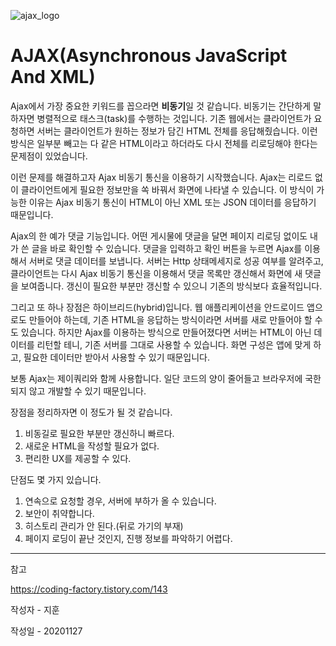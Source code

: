 

![ajax_logo](https://upload.wikimedia.org/wikipedia/commons/thumb/a/a1/AJAX_logo_by_gengns.svg/220px-AJAX_logo_by_gengns.svg.png)

# AJAX(Asynchronous JavaScript And XML)

Ajax에서 가장 중요한 키워드를 꼽으라면 **비동기**일 것 같습니다. 비동기는 간단하게 말하자면 병렬적으로 태스크(task)를 수행하는 것입니다. 기존 웹에서는 클라이언트가 요청하면 서버는 클라이언트가 원하는 정보가 담긴 HTML 전체를 응답해줬습니다.  이런 방식은  일부분 빼고는 다 같은 HTML이라고 하더라도 다시 전체를 리로딩해야 한다는 문제점이 있었습니다.

 이런 문제를 해결하고자 Ajax 비동기 통신을 이용하기 시작했습니다. Ajax는 리로드 없이 클라이언트에게 필요한 정보만을 쏙 바꿔서 화면에 나타낼 수 있습니다. 이 방식이 가능한 이유는 Ajax 비동기 통신이 HTML이 아닌 XML 또는 JSON 데이터를 응답하기 때문입니다.

 Ajax의 한 예가 댓글 기능입니다. 어떤 게시물에 댓글을 달면 페이지 리로딩 없이도 내가 쓴 글을 바로 확인할 수 있습니다. 댓글을 입력하고 확인 버튼을 누르면 Ajax를 이용해서 서버로 댓글 데이터를 보냅니다.  서버는 Http 상태메세지로 성공 여부를 알려주고, 클라이언트는 다시 Ajax 비동기 통신을 이용해서 댓글 목록만 갱신해서 화면에 새 댓글을 보여줍니다. 갱신이 필요한 부분만 갱신할 수 있으니 기존의 방식보다 효율적입니다.

 그리고 또 하나 장점은 하이브리드(hybrid)입니다. 웹 애플리케이션을 안드로이드 앱으로도 만들어야 하는데, 기존 HTML을 응답하는 방식이라면 서버를 새로 만들어야 할 수도 있습니다. 하지만 Ajax를 이용하는 방식으로 만들어졌다면 서버는 HTML이 아닌 데이터를 리턴할 테니, 기존 서버를 그대로 사용할 수 있습니다. 화면 구성은 앱에 맞게 하고, 필요한 데이터만 받아서 사용할 수 있기 때문입니다.

 보통 Ajax는 제이쿼리와 함께 사용합니다. 일단 코드의 양이 줄어들고 브라우저에 국한되지 않고 개발할 수 있기 때문입니다.

장점을 정리하자면 이 정도가 될 것 같습니다.

1. 비동길로 필요한 부분만 갱신하니 빠르다.
2. 새로운 HTML을 작성할 필요가 없다.
3. 편리한 UX를 제공할 수 있다.

단점도 몇 가지 있습니다.

1. 연속으로 요청할 경우, 서버에 부하가 올 수 있습니다.
2. 보안이 취약합니다.
3. 히스토리 관리가 안 된다.(뒤로 가기의 부재)
4. 페이지 로딩이 끝난 것인지, 진행 정보를 파악하기 어렵다.



----

참고



https://coding-factory.tistory.com/143



작성자 - 지훈



작성일 - 20201127

